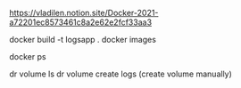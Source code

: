 https://vladilen.notion.site/Docker-2021-a72201ec8573461c8a2e62e2fcf33aa3

docker build -t logsapp .
docker images

docker ps

dr volume ls
dr volume create logs (create volume manually)
